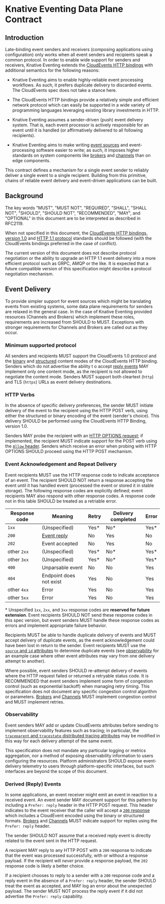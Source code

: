 # Knative Eventing Data Plane Contract

## Introduction

Late-binding event senders and receivers (composing applications using
configuration) only works when all event senders and recipients speak a common
protocol. In order to enable wide support for senders and receivers, Knative
Eventing extends the
[CloudEvents HTTP bindings](https://github.com/cloudevents/spec/blob/v1.0.1/http-protocol-binding.md)
with additional semantics for the following reasons:

- Knative Eventing aims to enable highly-reliable event processing workflows. As
  such, it prefers duplicate delivery to discarded events. The CloudEvents spec
  does not take a stance here.

- The CloudEvents HTTP bindings provide a relatively simple and efficient
  network protocol which can easily be supported in a wide variety of
  programming languages leveraging existing library investments in HTTP.

- Knative Eventing assumes a sender-driven (push) event delivery system. That
  is, each event processor is actively responsible for an event until it is
  handled (or affirmatively delivered to all following recipients).
- Knative Eventing aims to make writing
  [event sources](./overview.md#event-source) and event-processing software
  easier to write; as such, it imposes higher standards on system components
  like [brokers](./overview.md#broker) and [channels](./overview.md#channel)
  than on edge components.

This contract defines a mechanism for a single event sender to reliably deliver
a single event to a single recipient. Building from this primitive, chains of
reliable event delivery and event-driven applications can be built.

## Background

The key words "MUST", "MUST NOT", "REQUIRED", "SHALL", "SHALL NOT", "SHOULD",
"SHOULD NOT", "RECOMMENDED", "MAY", and "OPTIONAL" in this document are to be
interpreted as described in RFC2119.

When not specified in this document, the
[CloudEvents HTTP bindings, version 1.0](https://github.com/cloudevents/spec/blob/v1.0.1/http-protocol-binding.md)
and [HTTP 1.1 protocol](https://tools.ietf.org/html/rfc7230) standards should be
followed (with the CloudEvents bindings preferred in the case of conflict).

The current version of this document does not describe protocol negotiation or
the ability to upgrade an HTTP 1.1 event delivery into a more efficient protocol
such as GRPC, AMQP or the like. It is expected that a future compatible version
of this specification might describe a protocol negotiation mechanism.

## Event Delivery

To provide simpler support for event sources which might be translating events
from existing systems, some data plane requirements for senders are relaxed in
the general case. In the case of Knative Eventing provided resources (Channels
and Brokers) which implement these roles, requirements are increased from SHOULD
to MUST. Exceptions with stronger requirements for Channels and Brokers are
called out as they occur.

### Minimum supported protocol

All senders and recipients MUST support the CloudEvents 1.0 protocol and the
[binary](https://github.com/cloudevents/spec/blob/v1.0.1/http-protocol-binding.md#31-binary-content-mode)
and
[structured](https://github.com/cloudevents/spec/blob/v1.0.1/http-protocol-binding.md#32-structured-content-mode)
content modes of the CloudEvents HTTP binding. Senders which do not advertise
the ability t o accept [reply events](#derived-reply-events) MAY implement only
one content mode, as the recipient is not allowed to negotiate the content mode.
Senders MUST support both cleartext (`http`) and TLS (`https`) URLs as event
delivery destinations.

### HTTP Verbs

In the absence of specific delivery preferences, the sender MUST initiate
delivery of the event to the recipient using the HTTP POST verb, using either
the structured or binary encoding of the event (sender's choice). This delivery
SHOULD be performed using the CloudEvents HTTP Binding, version 1.0.

Senders MAY probe the recipient with an
[HTTP OPTIONS request](https://tools.ietf.org/html/rfc7231#section-4.3.7); if
implemented, the recipient MUST indicate support for the POST verb using the
[`Allow` header](https://tools.ietf.org/html/rfc7231#section-7.4.1). Senders
which receive an error when probing with HTTP OPTIONS SHOULD proceed using the
HTTP POST mechanism.

### Event Acknowledgement and Repeat Delivery

Event recipients MUST use the HTTP response code to indicate acceptance of an
event. The recipient SHOULD NOT return a response accepting the event until it
has handled event (processed the event or stored it in stable storage). The
following response codes are explicitly defined; event recipients MAY also
respond with other response codes. A response code not in this table SHOULD be
treated as a retriable error.

| Response code | Meaning                     | Retry | Delivery completed | Error |
| ------------- | --------------------------- | ----- | ------------------ | ----- |
| `1xx`         | (Unspecified)               | Yes\* | No\*               | Yes\* |
| `200`         | [Event reply](#event-reply) | No    | Yes                | No    |
| `202`         | Event accepted              | No    | Yes                | No    |
| other `2xx`   | (Unspecified)               | Yes\* | No\*               | Yes\* |
| other `3xx`   | (Unspecified)               | Yes\* | No\*               | Yes\* |
| `400`         | Unparsable event            | No    | No                 | Yes   |
| `404`         | Endpoint does not exist     | Yes   | No                 | Yes   |
| other `4xx`   | Error                       | Yes   | No                 | Yes   |
| other `5xx`   | Error                       | Yes   | No                 | Yes   |

\* Unspecified `1xx`, `2xx`, and `3xx` response codes are **reserved for future
extension**. Event recipients SHOULD NOT send these response codes in this spec
version, but event senders MUST handle these response codes as errors and
implement appropriate failure behavior.

<!-- TODO: Should 3xx redirects and 401 (Unauthorized) or 403 (Forbidden) errors
be retried? What about `405` (Method Not Allowed), 413 (Payload Too Large), 414
(URI Too Long), 426 (Upgrade Required), 431 (Header Fields Too Large), 451
(Unavailable for Legal Reasons)? -->

Recipients MUST be able to handle duplicate delivery of events and MUST accept
delivery of duplicate events, as the event acknowledgement could have been lost
in return to the sender. Event recipients MUST use the
[`source` and `id` attributes](https://github.com/cloudevents/spec/blob/v1.0.1/spec.md#required-attributes)
to determine duplicate events (see [observability](#observability) for an
example case where other event attributes may vary from one delivery attempt to
another).

Where possible, event senders SHOULD re-attempt delivery of events where the
HTTP request failed or returned a retryable status code. It is RECOMMENDED that
event senders implement some form of congestion control (such as exponential
backoff) when managing retry timing. This specification does not document any
specific congestion control algorithm or parameters.
[Brokers](./overview.md#broker) and [Channels](./overview.md#channel) MUST
implement congestion control and MUST implement retries.

### Observability

Event senders MAY add or update CloudEvents attributes before sending to
implement observability features such as tracing; in particular, the
[`traceparent` and `tracestate` distributed tracing attributes](https://github.com/cloudevents/spec/blob/v1.0/extensions/distributed-tracing.md)
may be modified in this way for each delivery attempt of the same event.

This specification does not mandate any particular logging or metrics
aggregation, nor a method of exposing observability information to users
configuring the resources. Platform administrators SHOULD expose event-delivery
telemetry to users through platform-specific interfaces, but such interfaces are
beyond the scope of this document.

<!-- TODO: should we mention RECOMMENDED spans or RECOMMENDED metrics like in
https://github.com/knative/specs/blob/main/specs/eventing/channel.md#observability?
-->

### Derived (Reply) Events

In some applications, an event receiver might emit an event in reaction to a
received event. An event sender MAY document support for this pattern by
including a `Prefer: reply` header in the HTTP POST request. This header
indicates to the event receiver that the caller will accept a
[`200` response](#event-acknowledgement-and-repeat-delivery) which includes a
CloudEvent encoded using the binary or structured formats.
[Brokers](./overview.md#broker) and [Channels](./overview.md#channel) MUST
indicate support for replies using the `Prefer: reply` header.

The sender SHOULD NOT assume that a received reply event is directly related to
the event sent in the HTTP request.

A recipient MAY reply to any HTTP POST with a `200` response to indicate that
the event was processed successfully, with or without a response payload. If the
recipient will _never_ provide a response payload, the `202` response code is
likely a better choice.

If a recipient chooses to reply to a sender with a `200` response code and a
reply event in the absence of a `Prefer: reply` header, the sender SHOULD treat
the event as accepted, and MAY log an error about the unexpected payload. The
sender MUST NOT process the reply event if it did not advertise the
`Prefer: reply` capability.

